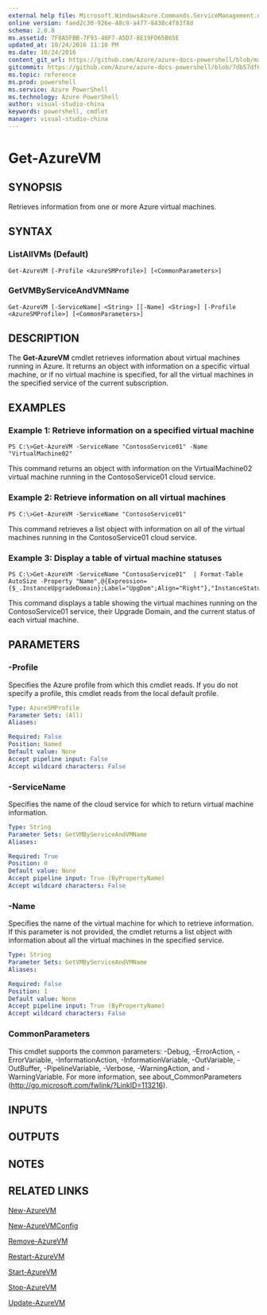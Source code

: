 ```yaml
---
external help file: Microsoft.WindowsAzure.Commands.ServiceManagement.dll-Help.xml
online version: faed2c30-926e-48c9-a477-8438c4f83f8d
schema: 2.0.0
ms.assetid: 7F8A5FBB-7F93-40F7-A5D7-8E19FD65B65E
updated_at: 10/24/2016 11:18 PM
ms.date: 10/24/2016
content_git_url: https://github.com/Azure/azure-docs-powershell/blob/master/azureps-cmdlets-docs/ServiceManagement/Azure.Service/v3.0.0/Get-AzureVM.md
gitcommit: https://github.com/Azure/azure-docs-powershell/blob/7db57df6b5e709a7c001e6de362a1240d7583ae8/azureps-cmdlets-docs/ServiceManagement/Azure.Service/v3.0.0/Get-AzureVM.md
ms.topic: reference
ms.prod: powershell
ms.service: Azure PowerShell
ms.technology: Azure PowerShell
author: visual-studio-china
keywords: powershell, cmdlet
manager: visual-studio-china
---
```


# Get-AzureVM

## SYNOPSIS
Retrieves information from one or more Azure virtual machines.

## SYNTAX

### ListAllVMs (Default)
```
Get-AzureVM [-Profile <AzureSMProfile>] [<CommonParameters>]
```

### GetVMByServiceAndVMName
```
Get-AzureVM [-ServiceName] <String> [[-Name] <String>] [-Profile <AzureSMProfile>] [<CommonParameters>]
```

## DESCRIPTION
The **Get-AzureVM** cmdlet retrieves information about virtual machines running in Azure.
It returns an object with information on a specific virtual machine, or if no virtual machine is specified, for all the virtual machines in the specified service of the current subscription.

## EXAMPLES

### Example 1: Retrieve information on a specified virtual machine
```
PS C:\>Get-AzureVM -ServiceName "ContosoService01" -Name "VirtualMachine02"
```

This command returns an object with information on the VirtualMachine02 virtual machine running in the ContosoService01 cloud service.

### Example 2: Retrieve information on all virtual machines
```
PS C:\>Get-AzureVM -ServiceName "ContosoService01"
```

This command retrieves a list object with information on all of the virtual machines running in the ContosoService01 cloud service.

### Example 3: Display a table of virtual machine statuses
```
PS C:\>Get-AzureVM -ServiceName "ContosoService01"  | Format-Table AutoSize -Property "Name",@{Expression={$_.InstanceUpgradeDomain};Label="UpgDom";Align="Right"},"InstanceStatus"
```

This command displays a table showing the virtual machines running on the ContosoService01 service, their Upgrade Domain, and the current status of each virtual machine.

## PARAMETERS

### -Profile
Specifies the Azure profile from which this cmdlet reads.
If you do not specify a profile, this cmdlet reads from the local default profile.

```yaml
Type: AzureSMProfile
Parameter Sets: (All)
Aliases: 

Required: False
Position: Named
Default value: None
Accept pipeline input: False
Accept wildcard characters: False
```

### -ServiceName
Specifies the name of the cloud service for which to return virtual machine information.

```yaml
Type: String
Parameter Sets: GetVMByServiceAndVMName
Aliases: 

Required: True
Position: 0
Default value: None
Accept pipeline input: True (ByPropertyName)
Accept wildcard characters: False
```

### -Name
Specifies the name of the virtual machine for which to retrieve information.
If this parameter is not provided, the cmdlet returns a list object with information about all the virtual machines in the specified service.

```yaml
Type: String
Parameter Sets: GetVMByServiceAndVMName
Aliases: 

Required: False
Position: 1
Default value: None
Accept pipeline input: True (ByPropertyName)
Accept wildcard characters: False
```

### CommonParameters
This cmdlet supports the common parameters: -Debug, -ErrorAction, -ErrorVariable, -InformationAction, -InformationVariable, -OutVariable, -OutBuffer, -PipelineVariable, -Verbose, -WarningAction, and -WarningVariable. For more information, see about_CommonParameters (http://go.microsoft.com/fwlink/?LinkID=113216).

## INPUTS

## OUTPUTS

## NOTES

## RELATED LINKS

[New-AzureVM](.\New-AzureVM.md)

[New-AzureVMConfig](.\New-AzureVMConfig.md)

[Remove-AzureVM](.\Remove-AzureVM.md)

[Restart-AzureVM](.\Restart-AzureVM.md)

[Start-AzureVM](.\Start-AzureVM.md)

[Stop-AzureVM](.\Stop-AzureVM.md)

[Update-AzureVM](.\Update-AzureVM.md)


